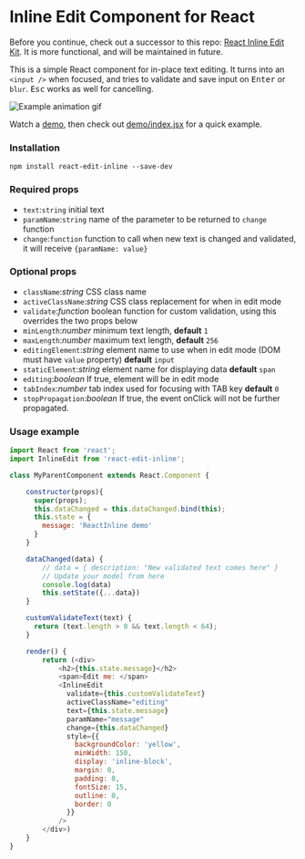 # Inline Edit Component for React

Before you continue, check out a successor to this repo: [React Inline Edit Kit](https://github.com/kaivi/riek). It is more functional, and will be maintained in future.

This is a simple React component for in-place text editing. It turns into an `<input />` when focused, and tries to validate and save input on <kbd>Enter</kbd> or `blur`. <kbd>Esc</kbd> works as well for cancelling.

![Example animation gif](http://i.imgur.com/8vig5m1.gif)

Watch a [demo](http://htmlpreview.github.io/?https://github.com/kaivi/ReactInlineEdit/blob/master/demo/index.html), then check out [demo/index.jsx](demo/index.jsx) for a quick example.

### Installation

`npm install react-edit-inline --save-dev`

### Required props
- `text`:`string` initial text
- `paramName`:`string` name of the parameter to be returned to `change` function
- `change`:`function` function to call when new text is changed and validated, it will receive `{paramName: value}`

### Optional props
- `className`:_string_ CSS class name
- `activeClassName`:_string_ CSS class replacement for when in edit mode
- `validate`:_function_ boolean function for custom validation, using this overrides the two props below
- `minLength`:_number_ minimum text length, **default** `1`
- `maxLength`:_number_ maximum text length, **default** `256`
- `editingElement`:_string_ element name to use when in edit mode (DOM must have `value` property) **default** `input`
- `staticElement`:_string_ element name for displaying data **default** `span`
- `editing`:_boolean_ If true, element will be in edit mode
- `tabIndex`:_number_ tab index used for focusing with TAB key **default** `0`
- `stopPropagation`:_boolean_ If true, the event onClick will not be further propagated.

### Usage example
```javascript
import React from 'react';
import InlineEdit from 'react-edit-inline';

class MyParentComponent extends React.Component {

    constructor(props){
      super(props);
      this.dataChanged = this.dataChanged.bind(this);
      this.state = {
        message: 'ReactInline demo'
      }
    }

    dataChanged(data) {
        // data = { description: "New validated text comes here" }
        // Update your model from here
        console.log(data)
        this.setState({...data})
    }

    customValidateText(text) {
      return (text.length > 0 && text.length < 64);
    }

    render() {
        return (<div>
            <h2>{this.state.message}</h2>
            <span>Edit me: </span>
            <InlineEdit
              validate={this.customValidateText}
              activeClassName="editing"
              text={this.state.message}
              paramName="message"
              change={this.dataChanged}
              style={{
                backgroundColor: 'yellow',
                minWidth: 150,
                display: 'inline-block',
                margin: 0,
                padding: 0,
                fontSize: 15,
                outline: 0,
                border: 0
              }}
            />
        </div>)
    }
}
```
